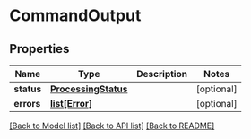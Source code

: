 # CommandOutput

## Properties
Name | Type | Description | Notes
------------ | ------------- | ------------- | -------------
**status** | [**ProcessingStatus**](ProcessingStatus.md) |  | [optional] 
**errors** | [**list[Error]**](Error.md) |  | [optional] 

[[Back to Model list]](../README.md#documentation-for-models) [[Back to API list]](../README.md#documentation-for-api-endpoints) [[Back to README]](../README.md)


